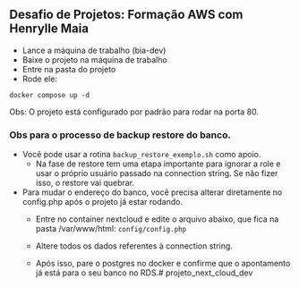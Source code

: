 ## Desafio de Projetos: Formação AWS com Henrylle Maia

- Lance a máquina de trabalho (bia-dev)
- Baixe o projeto na máquina de trabalho
- Entre na pasta do projeto
- Rode ele:

```
docker compose up -d
```

Obs: O projeto está configurado por padrão para rodar na porta 80.


### Obs para o processo de backup restore do banco.

- Você pode usar a rotina `backup_restore_exemplo.sh` como apoio.
    - Na fase de restore tem uma etapa importante para ignorar a role e usar o próprio usuário passado na connection string. Se não fizer isso, o restore vai quebrar.
- Para mudar o endereço do banco, você precisa alterar diretamente no config.php após o projeto já estar rodando.
    - Entre no container nextcloud e edite o arquivo abaixo, que fica na pasta /var/www/html:
        `config/config.php`

    - Altere todos os dados referentes à connection string.
    - Após isso, pare o postgres no docker e confirme que o apontamento já está para o seu banco no RDS.# projeto_next_cloud_dev
